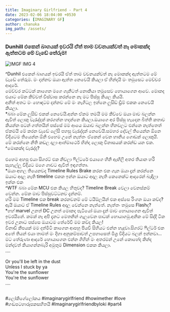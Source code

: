 ```yaml
---
title: Imaginary Girlfriend - Part 4
date: 2023-02-06 18:04:00 +0530
categories: [IMAGINARY GF]
author: chanuka
img_path: /assets/
---
```


### Dunhill එකෙන් බාගයක් ඉවරයි ඒත් තාම වචනයක්වත් නෑ මොකක්ද ඇත්තටම මේ වැඩේ තේරුම!

![IMGF IMG 4](img-4.jpeg)

^Dunhil එකෙන් බාගයක් ඉවරයි ඒත් තාම වචනයක්වත් නෑ මොකක්ද ඇත්තටම මේ වැඩේ තේරුම. මං දන්නව ඔයා ඇත්ත නෙවෙයි කියලා ඒ හින්දයි මං තමුසෙට මෙච්චර ආදරේ. <br>
මෙච්චර කට්ටක් කාගෙන මගෙ ගෑනිටත් නොකියා තමුසෙව හොයාගෙන ආවෙ. මොකද එයාට මේක කිව්වත් විස්වාස කරන්නෙ නෑ මට පිස්සු කියල කියයි.<br>
 අනිත් අතට මං හොඳටම දන්නව මේ මං නැගිටල ඉන්නෙ ලුසිඩ් ඩ්‍රීම් එකක නෙවෙයි කියලා.<br>
*බබා මේක ලුසිඩ් එකක් නෙවෙයි.අන්න ඒකම තමයි මම කිව්වෙ ඔයා මාව බලන්න ඇවිත් ලොකු වැරැද්දක් කරගන්න හදන්නෙ කියලා.ඔයාගෙ අර පිස්සු හැදෙන බිත්ති කතාව කියන්න පටන් ගත්තයින් පස්සේ මම ආයෙ ඔයාව බලන්න හීනවලට එන්නෙ නැත්තෙත් ඒකමයි
     මේ කරන වැඩේ ලේසි පහසු වැරැද්දක් නෙවෙයි.සමහර දේවල් තියෙන්න ඕනෙ විදියටම තියෙන්න ඕනි එහෙම උනේ නැත්තං ඒකෙන් වෙන හානිය ගොඩක් ලොකුයි. මේ කරන්නෙ නීති කඩල දාලා ආත්මාර්ථෙ හින්දා ලොකු විනාසයක් කරන්ඩ යන එක.
^මොකක්ද වැරැද්ද?<br><br>
එහෙම අහපු එයා සිගරට් එක නිවලා ෆිල්ටරේ එයාගෙ හීනි ඇඟිලි අතර තියාන හරි සැහැල්ලු විදියට මගෙ ගාවට ඇවිත් ඉඳගත්තා.<br>
*ඔයා අහල තියෙනවද Timeline Rules Brake කරන එක ගැන ඔයා දැන් කරන්නෙ ඔයාට අදාල නැති timeline එකක ඉන්න ඔයාට අදාල නැති කෙනෙක්ට ආදරෙන් බැඳිලා ඉන්න එක<br>
^WTF බබා මේක MCU එක කියල හිතුවද? Timeline Break වෙලා වෙනස්කම් වෙන්න. මේක මාව පිස්සුවට්ටනව දැන්නම්. <br>
හරි මම Timeline එක break කරනවනම් මේ ටයිම්ලයින් එක අස්සෙ රිංගන ඔයා කව්ද? ඇයි ඔයාට ඒ Timeline Rules අදාල වෙන්නෙ නැත්තේ. නැත්තං තමුසෙ Flashද?<br>
*හහ් marvel උනත් DC උනත් මොකද පැටියෝ ඔයා දැන් මාව හොයාගෙන ඇවිත් ඉවරයිනේ. කමක් නෑ අපි දැනට මෙතනින් ගැලවෙන පාටක් හොයාගමු.අනික මේ සිද්දි ටික ඉවර උනාට පස්සෙ ඔයාටම තේරේවි මම කව්ද කියල!<br>
විනාඩි කීපයක් මම දත්මිටි කාගෙන ආපහු පියවි සිහියට එන්න හැදුවා.සිගරට් ෆිල්ටර් එක අතේ තියන් එයා තාමත් මං දිහා අනුකම්පාවත් උපහාසෙත් මිශ්‍ර විදියට බලන් ඉන්නවා…මට තේරුණා ආදරේ හොයාගෙන එන්න ගිහින් මං අතරමන් උනේ කොහේද කින්ද මන්දවත් කියාගන්නබැරි අමුතුම Dimension එකක කියලා.<br>
….<br><br>
Or you'll be left in the dust<br>
Unless I stuck by ya<br>
You're the sunflower<br>
You're the sunflower<br>
….<br>

<br>
#ලෝකිගේලෝකය #imaginarygirlfriend #howimether #love #හඬපටහාරූපකසහිතයි
#Imaginarygirlfriendbyloki #part4
